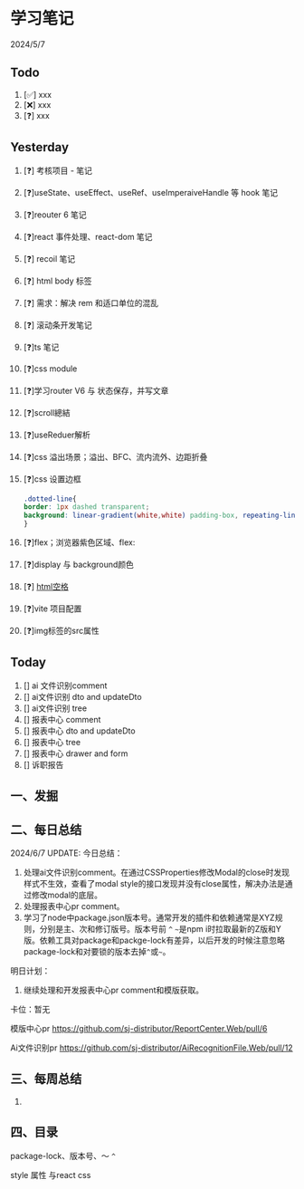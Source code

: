 # 学习笔记

2024/5/7

## Todo

1. [✅] xxx
2. [❌] xxx
3. [❓] xxx

## Yesterday

1. [❓] 考核项目 - 笔记

2. [❓]useState、useEffect、useRef、useImperaiveHandle 等 hook 笔记

3. [❓]reouter 6 笔记

4. [❓]react 事件处理、react-dom 笔记

5. [❓] recoil 笔记

6. [❓] html body 标签

7. [❓] 需求：解决 rem 和适口单位的混乱

8. [❓] 滚动条开发笔记

9. [❓]ts 笔记

10. [❓]css module

11. [❓]学习router V6 与 状态保存，并写文章

12. [❓]scroll總結

13. [❓]useReduer解析

14. [❓]css 溢出场景；溢出、BFC、流内流外、边距折叠

15. [❓]css 设置边框

    ~~~css
    .dotted-line{    
    border: 1px dashed transparent;    
    background: linear-gradient(white,white) padding-box, repeating-linear-gradient(-45deg,#ccc 0, #ccc .25em,white 0,white .75em);
    }
    
    ~~~

16. [❓]flex；浏览器紫色区域、flex:

17. [❓]display 与 background颜色

18. [❓] [html空格](https://blog.csdn.net/wuzhiyue2/article/details/117990898)

19. [❓]vite 项目配置

20. [❓]img标签的src属性

## Today

1. [] ai 文件识别comment
2. [] ai文件识别 dto and updateDto
3. [] ai文件识别 tree
4. [] 报表中心 comment
5. [] 报表中心 dto and updateDto
6. [] 报表中心 tree
7. [] 报表中心 drawer and form
8. [] 诉职报告



## 一、发掘



## 二、每日总结

2024/6/7 UPDATE:
今日总结：

1. 处理ai文件识别comment。在通过CSSProperties修改Modal的close时发现样式不生效，查看了modal style的接口发现并没有close属性，解决办法是通过修改modal的底层。
1. 处理报表中心pr comment。
1. 学习了node中package.json版本号。通常开发的插件和依赖通常是XYZ规则，分别是主、次和修订版号。版本号前 `^` `~`是npm i时拉取最新的Z版和Y版。依赖工具对package和packge-lock有差异，以后开发的时候注意忽略package-lock和对要锁的版本去掉`^`或`~`。




明日计划：

1. 继续处理和开发报表中心pr comment和模版获取。



卡位：暂无

模版中心pr  https://github.com/sj-distributor/ReportCenter.Web/pull/6

Ai文件识别pr https://github.com/sj-distributor/AiRecognitionFile.Web/pull/12

## 三、每周总结

1. 



## 四、目录

package-lock、版本号、～ `^`

style 属性 与react css



